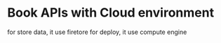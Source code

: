 # Book APIs with Cloud environment

for store data, it use firetore
for deploy, it use compute engine
